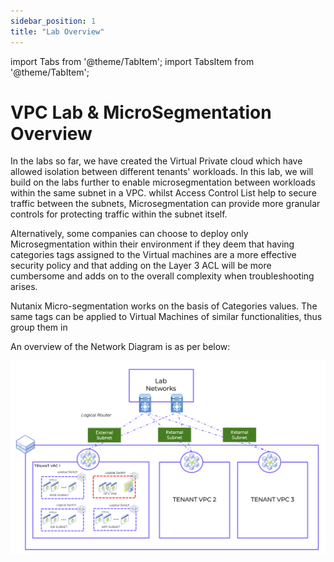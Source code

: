 ```yaml
---
sidebar_position: 1
title: "Lab Overview"
---
```



import Tabs from '@theme/TabItem';
import TabsItem from '@theme/TabItem';


# VPC Lab & MicroSegmentation Overview


In the labs so far, we have created the Virtual Private cloud which have allowed isolation between different tenants' workloads. In this lab, we will build on the labs further to enable microsegmentation between workloads within the same subnet in a VPC. whilst Access Control List help to secure traffic between the subnets, Microsegmentation can provide more granular controls for protecting traffic within the subnet itself. 

Alternatively, some companies can choose to deploy only Microsegmentation within their environment if they deem that having categories tags assigned to the Virtual machines are a more effective security policy and that adding on the Layer 3 ACL will be more cumbersome and adds on to the overall complexity when troubleshooting arises. 

Nutanix Micro-segmentation works on the basis of Categories values. The same tags can be applied to Virtual Machines of similar functionalities, thus group them in 

An overview of the Network Diagram is as per below:

![](img/Lab1/vpc_overview.png)


